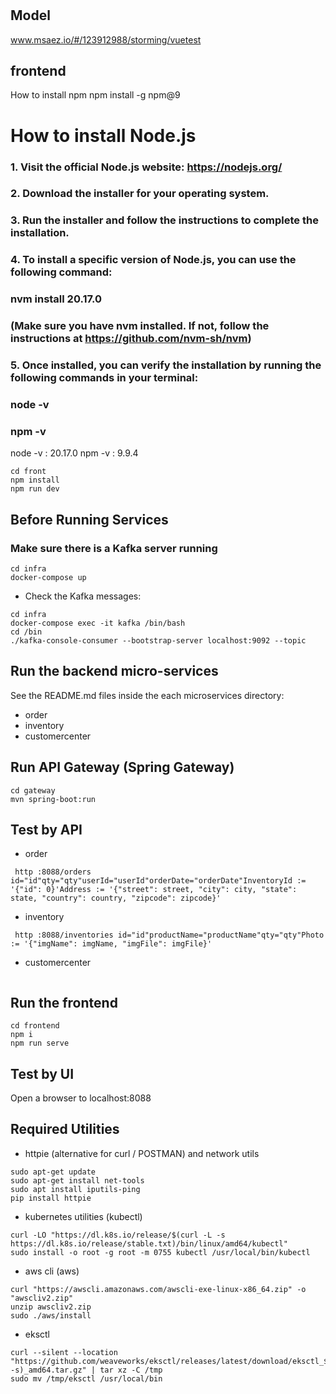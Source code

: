 # 

## Model
www.msaez.io/#/123912988/storming/vuetest

## frontend
How to install npm
npm install -g npm@9

# How to install Node.js
### 1. Visit the official Node.js website: https://nodejs.org/
### 2. Download the installer for your operating system.
### 3. Run the installer and follow the instructions to complete the installation.
### 4. To install a specific version of Node.js, you can use the following command:
###    nvm install 20.17.0
###    (Make sure you have nvm installed. If not, follow the instructions at https://github.com/nvm-sh/nvm)
### 5. Once installed, you can verify the installation by running the following commands in your terminal:
###    node -v
###    npm -v

node -v : 20.17.0
npm -v : 9.9.4


```
cd front
npm install
npm run dev
```


## Before Running Services
### Make sure there is a Kafka server running
```
cd infra
docker-compose up
```
- Check the Kafka messages:
```
cd infra
docker-compose exec -it kafka /bin/bash
cd /bin
./kafka-console-consumer --bootstrap-server localhost:9092 --topic
```

## Run the backend micro-services
See the README.md files inside the each microservices directory:

- order
- inventory
- customercenter


## Run API Gateway (Spring Gateway)
```
cd gateway
mvn spring-boot:run
```

## Test by API
- order
```
 http :8088/orders id="id"qty="qty"userId="userId"orderDate="orderDate"InventoryId := '{"id": 0}'Address := '{"street": street, "city": city, "state": state, "country": country, "zipcode": zipcode}'
```
- inventory
```
 http :8088/inventories id="id"productName="productName"qty="qty"Photo := '{"imgName": imgName, "imgFile": imgFile}'
```
- customercenter
```
```


## Run the frontend
```
cd frontend
npm i
npm run serve
```

## Test by UI
Open a browser to localhost:8088

## Required Utilities

- httpie (alternative for curl / POSTMAN) and network utils
```
sudo apt-get update
sudo apt-get install net-tools
sudo apt install iputils-ping
pip install httpie
```

- kubernetes utilities (kubectl)
```
curl -LO "https://dl.k8s.io/release/$(curl -L -s https://dl.k8s.io/release/stable.txt)/bin/linux/amd64/kubectl"
sudo install -o root -g root -m 0755 kubectl /usr/local/bin/kubectl
```

- aws cli (aws)
```
curl "https://awscli.amazonaws.com/awscli-exe-linux-x86_64.zip" -o "awscliv2.zip"
unzip awscliv2.zip
sudo ./aws/install
```

- eksctl 
```
curl --silent --location "https://github.com/weaveworks/eksctl/releases/latest/download/eksctl_$(uname -s)_amd64.tar.gz" | tar xz -C /tmp
sudo mv /tmp/eksctl /usr/local/bin
```
